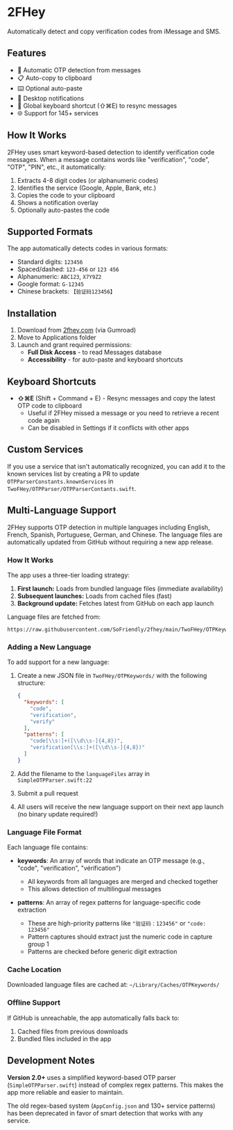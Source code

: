 # 2FHey

Automatically detect and copy verification codes from iMessage and SMS.

## Features

- 🔐 Automatic OTP detection from messages
- 📋 Auto-copy to clipboard
- ⌨️ Optional auto-paste
- 🔔 Desktop notifications
- 🎯 Global keyboard shortcut (⇧⌘E) to resync messages
- 🌐 Support for 145+ services

## How It Works

2FHey uses smart keyword-based detection to identify verification code messages. When a message contains words like "verification", "code", "OTP", "PIN", etc., it automatically:

1. Extracts 4-8 digit codes (or alphanumeric codes)
2. Identifies the service (Google, Apple, Bank, etc.)
3. Copies the code to your clipboard
4. Shows a notification overlay
5. Optionally auto-pastes the code

## Supported Formats

The app automatically detects codes in various formats:
- Standard digits: `123456`
- Spaced/dashed: `123-456` or `123 456`
- Alphanumeric: `ABC123`, `X7Y9Z2`
- Google format: `G-12345`
- Chinese brackets: `【验证码123456】`

## Installation

1. Download from [2fhey.com](https://2fhey.com) (via Gumroad)
2. Move to Applications folder
3. Launch and grant required permissions:
   - **Full Disk Access** - to read Messages database
   - **Accessibility** - for auto-paste and keyboard shortcuts

## Keyboard Shortcuts

- **⇧⌘E** (Shift + Command + E) - Resync messages and copy the latest OTP code to clipboard
  - Useful if 2FHey missed a message or you need to retrieve a recent code again
  - Can be disabled in Settings if it conflicts with other apps

## Custom Services

If you use a service that isn't automatically recognized, you can add it to the known services list by creating a PR to update `OTPParserConstants.knownServices` in `TwoFHey/OTPParser/OTPParserContants.swift`.

## Multi-Language Support

2FHey supports OTP detection in multiple languages including English, French, Spanish, Portuguese, German, and Chinese. The language files are automatically updated from GitHub without requiring a new app release.

### How It Works

The app uses a three-tier loading strategy:

1. **First launch:** Loads from bundled language files (immediate availability)
2. **Subsequent launches:** Loads from cached files (fast)
3. **Background update:** Fetches latest from GitHub on each app launch

Language files are fetched from:
```
https://raw.githubusercontent.com/SoFriendly/2fhey/main/TwoFHey/OTPKeywords/{language}.json
```

### Adding a New Language

To add support for a new language:

1. Create a new JSON file in `TwoFHey/OTPKeywords/` with the following structure:
   ```json
   {
     "keywords": [
       "code",
       "verification",
       "verify"
     ],
     "patterns": [
       "code[\\s:]+([\\d\\s-]{4,8})",
       "verification[\\s:]+([\\d\\s-]{4,8})"
     ]
   }
   ```

2. Add the filename to the `languageFiles` array in `SimpleOTPParser.swift:22`

3. Submit a pull request

4. All users will receive the new language support on their next app launch (no binary update required!)

### Language File Format

Each language file contains:

- **keywords**: An array of words that indicate an OTP message (e.g., "code", "verification", "vérification")
  - All keywords from all languages are merged and checked together
  - This allows detection of multilingual messages

- **patterns**: An array of regex patterns for language-specific code extraction
  - These are high-priority patterns like `"验证码：123456"` or `"code: 123456"`
  - Pattern captures should extract just the numeric code in capture group 1
  - Patterns are checked before generic digit extraction

### Cache Location

Downloaded language files are cached at: `~/Library/Caches/OTPKeywords/`

### Offline Support

If GitHub is unreachable, the app automatically falls back to:
1. Cached files from previous downloads
2. Bundled files included in the app

## Development Notes

**Version 2.0+** uses a simplified keyword-based OTP parser (`SimpleOTPParser.swift`) instead of complex regex patterns. This makes the app more reliable and easier to maintain.

The old regex-based system (`AppConfig.json` and 130+ service patterns) has been deprecated in favor of smart detection that works with any service.
